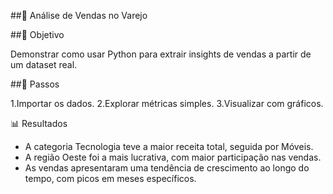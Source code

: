 ##🛒 Análise de Vendas no Varejo

##🎯 Objetivo

Demonstrar como usar Python para extrair insights de vendas a partir de um dataset real.

##📂 Passos

1.Importar os dados.
2.Explorar métricas simples.
3.Visualizar com gráficos.

📊 Resultados

- A categoria Tecnologia teve a maior receita total, seguida por Móveis.
- A região Oeste foi a mais lucrativa, com maior participação nas vendas.
- As vendas apresentaram uma tendência de crescimento ao longo do tempo, com picos em meses específicos.
